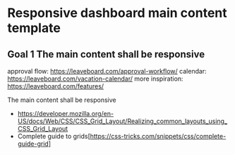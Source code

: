 

# Responsive dashboard main content template 

## Goal 1 The main content shall be responsive

approval flow:    https://leaveboard.com/approval-workflow/
calendar:         https://leaveboard.com/vacation-calendar/
more inspiration: https://leaveboard.com/features/

The main content shall be responsive

- https://developer.mozilla.org/en-US/docs/Web/CSS/CSS_Grid_Layout/Realizing_common_layouts_using_CSS_Grid_Layout
- Complete guide to grids[https://css-tricks.com/snippets/css/complete-guide-grid]